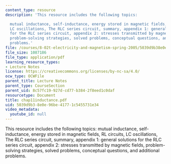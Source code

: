 ```yaml
---
content_type: resource
description: 'This resource includes the following topics:

  mutual inductance, self-inductance, energy stored in magnetic fields, RL circuits,
  LC oscillations, The RLC series circuit, summary, appendix 1: general solutions
  for the RLC series circuit, appendix 2: stresses transmitted by magnetic fields,
  problem-solving strategies, solved problems, conceptual questions, and additional
  problems.'
file: /courses/8-02t-electricity-and-magnetism-spring-2005/5039d9b38e0e96be41771c5455731e34_chap11inductance.pdf
file_size: 1087186
file_type: application/pdf
learning_resource_types:
- Lecture Notes
license: https://creativecommons.org/licenses/by-nc-sa/4.0/
ocw_type: OCWFile
parent_title: Lecture Notes
parent_type: CourseSection
parent_uid: 8c57fc19-927d-cd77-b384-2f8eed1c0daf
resourcetype: Document
title: chap11inductance.pdf
uid: 5039d9b3-8e0e-96be-4177-1c5455731e34
video_metadata:
  youtube_id: null
---
```

This resource includes the following topics:
mutual inductance, self-inductance, energy stored in magnetic fields, RL circuits, LC oscillations, The RLC series circuit, summary, appendix 1: general solutions for the RLC series circuit, appendix 2: stresses transmitted by magnetic fields, problem-solving strategies, solved problems, conceptual questions, and additional problems.